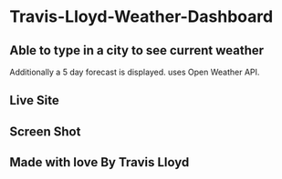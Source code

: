 # Travis-Lloyd-Weather-Dashboard

## Able to type in a city to see current weather
Additionally a 5 day forecast is displayed. uses Open Weather API.

## Live Site

## Screen Shot

## Made with love By Travis Lloyd